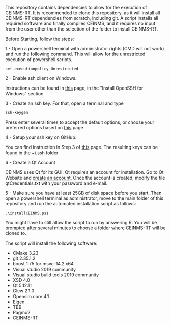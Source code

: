 This repository contains dependencies to allow for the execution of CEINMS-RT. It is recommended to clone this repository, as it will install all CEINMS-RT dependencies from scratch, including git.
A script installs all required software and finally compiles CEINMS, and it requires no input from the user other than the selection of the folder to install CEINMS-RT.

Before Starting, follow the steps:

1 - Open a powershell terminal with administrator rights (CMD will not work) and run the following command. This will allow for the unrestricted execution of powershell scripts. 

`set-executionpolicy Unrestricted`

2 - Enable ssh client on Windows.

 Instructions can be found in [this](https://docs.microsoft.com/en-us/windows-server/administration/openssh/openssh_install_firstuse?tabs=gui) page, in the "Install OpenSSH for Windows" section

3 - Create an ssh key. For that, open a terminal and type 

`ssh-keygen`

Press enter several times to accept the default options, or choose your preferred options based on [this](https://docs.microsoft.com/en-us/windows-server/administration/openssh/openssh_keymanagement) page

4 - Setup your ssh key on GitHub.

You can find instruction in Step 3 of [this](https://support.atlassian.com/bitbucket-cloud/docs/set-up-an-ssh-key/) page. The resulting keys can be found in the ~/.ssh folder

6 - Create a Qt Account

CEINMS uses Qt for its GUI. Qt requires an account for installation. Go to Qt Website and [create an account](https://www.qt.io/).
Once the account is created, modify the file qtCredentials.txt with your password and e-mail.

5 - Make sure you have at least 25GB of disk space before you start. Then open a powershell terminal as administrator, move to the main folder of this repository and run the automated installation script as follows:

`.\installCEINMS.ps1`

You might have to still allow the script to run by answering R. You will be prompted after several minutes to choose a folder where CEINMS-RT will be cloned to.

The script will install the following software:
<ul>
  <li>CMake 3.23</li>
  <li>git 2.35.1.2</li>
  <li>boost 1.75 for msvc-14.2 x64</li>
  <li>Visual studio 2019 community</li>
  <li>Visual studio build tools 2019 community</li>
  <li>XSD 4.0</li>
  <li>Qt 5.12.11</li>
  <li>Glew 2.1.0</li>
  <li>Opensim core 4.1</li>
  <li>Eigen</li>
  <li>TBB</li>
  <li>Pagmo2</li>
  <li>CEINMS-RT</li>
</ul> 






